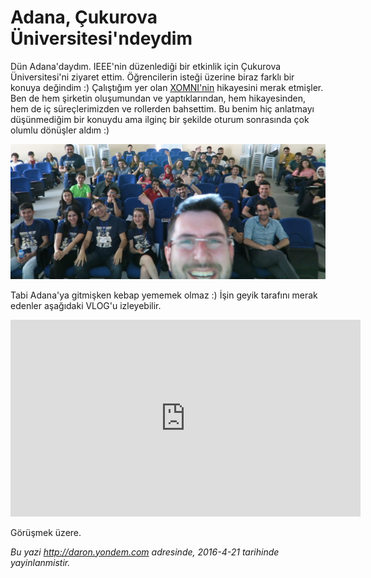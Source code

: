 # Adana, Çukurova Üniversitesi'ndeydim
Dün Adana'daydım. IEEE'nin düzenlediği bir etkinlik için Çukurova Üniversitesi'ni ziyaret ettim. Öğrencilerin isteği üzerine biraz farklı bir konuya değindim :) Çalıştığım yer olan [XOMNI'nin](http://www.xomni.com) hikayesini merak etmişler. Ben de hem şirketin oluşumundan ve yaptıklarından, hem hikayesinden, hem de iç süreçlerimizden ve rollerden bahsettim. Bu benim hiç anlatmayı düşünmediğim bir konuydu ama ilginç bir şekilde oturum sonrasında çok olumlu dönüşler aldım :)

![](media/Adana_Cukurova_Universitesindeydim/adana_cukurova_universitesi.jpg)

Tabi Adana'ya gitmişken kebap yememek olmaz :) İşin geyik tarafını merak edenler aşağıdaki VLOG'u izleyebilir.

<iframe width="560" height="315" src="https://www.youtube.com/embed/2dFeT1BAizc" frameborder="0" allowfullscreen></iframe>

Görüşmek üzere.

*Bu yazi http://daron.yondem.com adresinde, 2016-4-21 tarihinde yayinlanmistir.*
